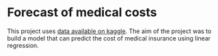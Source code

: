 # Forecast of medical costs
This project uses [data available on kaggle](https://www.kaggle.com/datasets/mirichoi0218/insurance?resource=download). The aim of the project was to build a model that can predict the cost of medical insurance using linear regression.
